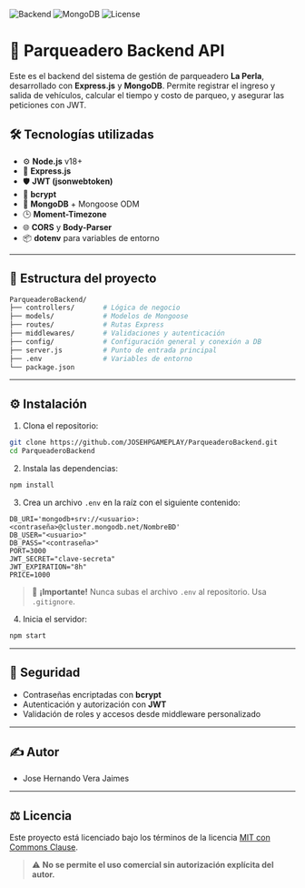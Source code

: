 ![Backend](https://img.shields.io/badge/Backend-Node.js-green?logo=node.js)
![MongoDB](https://img.shields.io/badge/Database-MongoDB-brightgreen?logo=mongodb)
![License](https://img.shields.io/badge/License-MIT--CC--No--Commercial-blue)

# 🚗 Parqueadero Backend API

Este es el backend del sistema de gestión de parqueadero **La Perla**, desarrollado con **Express.js** y **MongoDB**. Permite registrar el ingreso y salida de vehículos, calcular el tiempo y costo de parqueo, y asegurar las peticiones con JWT.

## 🛠️ Tecnologías utilizadas

* ⚙️ **Node.js** v18+
* 🚀 **Express.js**
* 🛡️ **JWT (jsonwebtoken)**
* 🔐 **bcrypt**
* 🧠 **MongoDB** + Mongoose ODM
* 🕒 **Moment-Timezone**
* 🌐 **CORS** y **Body-Parser**
* 📦 **dotenv** para variables de entorno

---

## 📁 Estructura del proyecto

```bash
ParqueaderoBackend/
├── controllers/       # Lógica de negocio
├── models/            # Modelos de Mongoose
├── routes/            # Rutas Express
├── middlewares/       # Validaciones y autenticación
├── config/            # Configuración general y conexión a DB
├── server.js          # Punto de entrada principal
├── .env               # Variables de entorno
└── package.json
```

---

## ⚙️ Instalación

1. Clona el repositorio:

```bash
git clone https://github.com/JOSEHPGAMEPLAY/ParqueaderoBackend.git
cd ParqueaderoBackend
```

2. Instala las dependencias:

```bash
npm install
```

3. Crea un archivo `.env` en la raíz con el siguiente contenido:

```env
DB_URI='mongodb+srv://<usuario>:<contraseña>@cluster.mongodb.net/NombreBD'
DB_USER="<usuario>"
DB_PASS="<contraseña>"
PORT=3000
JWT_SECRET="clave-secreta"
JWT_EXPIRATION="8h"
PRICE=1000
```

> 🔐 **¡Importante!** Nunca subas el archivo `.env` al repositorio. Usa `.gitignore`.

4. Inicia el servidor:

```bash
npm start
```

---

## 🔐 Seguridad

* Contraseñas encriptadas con **bcrypt**
* Autenticación y autorización con **JWT**
* Validación de roles y accesos desde middleware personalizado

---

## ✍️ Autor

* Jose Hernando Vera Jaimes

---

## ⚖️ Licencia

Este proyecto está licenciado bajo los términos de la licencia [MIT con Commons Clause](./LICENSE).

> ⚠️ **No se permite el uso comercial sin autorización explícita del autor.**
